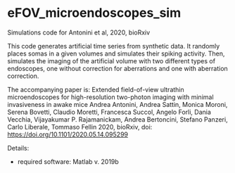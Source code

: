 # eFOV_microendoscopes_sim
Simulations code for Antonini et al, 2020, bioRxiv

This code generates artificial time series from synthetic data. It randomly places somas in a given volumes and simulates their spiking activity. Then, simulates the imaging of the artificial volume with two different types of endoscopes, one without correction for aberrations and one with aberration correction.

The accompanying paper is:
Extended field-of-view ultrathin microendoscopes for high-resolution two-photon imaging with minimal invasiveness in awake mice
Andrea Antonini, Andrea Sattin, Monica Moroni, Serena Bovetti, Claudio Moretti, Francesca Succol, Angelo Forli, Dania Vecchia, Vijayakumar P. Rajamanickam, Andrea Bertoncini, Stefano Panzeri, Carlo Liberale, Tommaso Fellin
2020, bioRxiv, doi: https://doi.org/10.1101/2020.05.14.095299

Details:
- required software: Matlab v. 2019b

